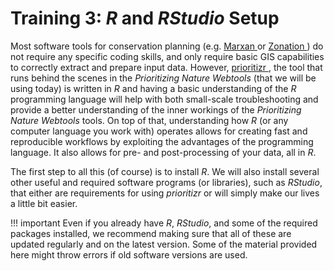 # Training 3: *R* and *RStudio* Setup

Most software tools for conservation planning (e.g. [Marxan ](https://marxansolutions.org/) or [Zonation ](https://zonationteam.github.io/Zonation5/)) do not require any specific coding skills, and only require basic GIS capabilities to correctly extract and prepare input data. However, [prioritizr ](https://prioritizr.net/), the tool that runs behind the scenes in the *Prioritizing Nature Webtools* (that we will be using today) is written in *R* and having a basic understanding of the *R* programming language will help with both small-scale troubleshooting and provide a better understanding of the inner workings of the *Prioritizing Nature Webtools* tools. On top of that, understanding how *R* (or any computer language you work with) operates allows for creating fast and reproducible workflows by exploiting the advantages of the programming language. It also allows for pre- and post-processing of your data, all in *R*.

The first step to all this (of course) is to install *R*. We will also install several other useful and required software programs (or libraries), such as *RStudio*, that either are requirements for using *prioritizr* or will simply make our lives a little bit easier.

!!! important
    Even if you already have *R*, *RStudio*, and some of the required packages installed, we recommend making sure that all of these are updated regularly and on the latest version. Some of the material provided here might throw errors if old software versions are used.

<!-- Navigation items:
   01_installing_r
   02_installing_rstudio
   03_using_rstudio
   04_creating_r_projects
   05_installing_packages
   06_installing_solvers
-->
